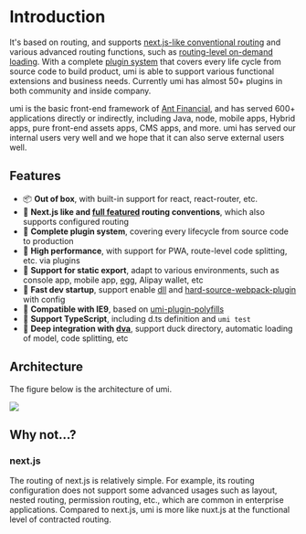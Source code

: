 # Introduction

It's based on routing, and supports [next.js-like conventional routing](https://umijs.org/guide/router.html) and various advanced routing functions, such as [routing-level on-demand loading](https://umijs.org/en/plugin/umi-plugin-react.html#dynamicimport). With a complete [plugin system](https://umijs.org/plugin/) that covers every life cycle from source code to build product, umi is able to support various functional extensions and business needs. Currently umi has almost 50+ plugins in both community and inside company.

umi is the basic front-end framework of [Ant Financial](https://www.antfin.com/), and has served 600+ applications directly or indirectly, including Java, node, mobile apps, Hybrid apps, pure front-end assets apps, CMS apps, and more. umi has served our internal users very well and we hope that it can also serve external users well.

## Features

* 📦 **Out of box**, with built-in support for react, react-router, etc.
* 🏈 **Next.js like and [full featured](./router.html) routing conventions**, which also supports configured routing
* 🎉 **Complete plugin system**, covering every lifecycle from source code to production
* 🚀 **High performance**, with support for PWA, route-level code splitting, etc. via plugins
* 💈 **Support for static export**, adapt to various environments, such as console app, mobile app, [egg](https://github.com/eggjs/egg), Alipay wallet, etc
* 🚄 **Fast dev startup**, support enable [dll](../plugin/umi-plugin-react.html#dll) and [hard-source-webpack-plugin](../plugin/umi-plugin-react.html#hardSource) with config
* 🐠 **Compatible with IE9**, based on [umi-plugin-polyfills](../plugin/umi-plugin-react.html#polyfills)
* 🍁 **Support TypeScript**, including d.ts definition and `umi test`
* 🌴 **Deep integration with [dva](https://dvajs.com/)**, support duck directory, automatic loading of model, code splitting, etc

## Architecture

The figure below is the architecture of umi.

<img src="https://gw.alipayobjects.com/zos/rmsportal/zvfEXesXdgTzWYZCuHLe.png" />

## Why not...?

### next.js

The routing of next.js is relatively simple. For example, its routing configuration does not support some advanced usages such as layout, nested routing, permission routing, etc., which are common in enterprise applications. Compared to next.js, umi is more like nuxt.js at the functional level of contracted routing.

